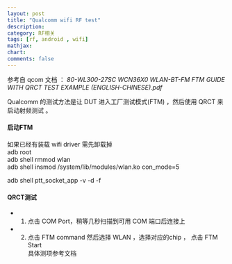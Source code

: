 ```yaml
---
layout: post
title: "Qualcomm wifi RF test"
description:
category: RF相关
tags: [rf, android , wifi]
mathjax: 
chart:
comments: false
---
```

参考自 qcom 文档 ： *80-WL300-27SC WCN36X0 WLAN-BT-FM FTM GUIDE WITH QRCT TEST EXAMPLE (ENGLISH-CHINESE).pdf*   

Qualcomm 的测试方法是让 DUT 进入工厂测试模式(FTM) ，然后使用 QRCT 来启动射频测试 。

#### 启动FTM 
如果已经有装载 wifi driver 需先卸载掉   
adb root    
adb shell rmmod wlan     
adb shell insmod /system/lib/modules/wlan.ko con_mode=5   

adb shell ptt_socket_app -v -d -f

#### QRCT测试
* 1. 点击 COM Port，稍等几秒扫描到可用 COM 端口后连接上   
* 2. 点击 FTM command 然后选择 WLAN ，选择对应的chip ， 点击 FTM Start   
具体测项参考文档
